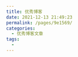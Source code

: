 ```yaml
---
title: 优秀博客
date: 2021-12-13 21:49:23
permalink: /pages/9e1569/
categories:
  - 优秀博客文章
tags:
  - 
---
```

